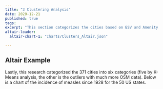 ```yaml
---
title: "3 Clustering Analysis"
date: 2020-12-21
published: true
tags: 
excerpt: "This section categorizes the cities based on ESV and Amenity Value."
altair-loader:
  altair-chart-1: "charts/Clusters_Altair.json"

---
```



## Altair Example

Lastly, this research categorized the 371 cities into six categories (five by K-Means analysis, the other is the outliers with much more OSM data).
Below is a chart of the incidence of measles since 1928 for the 50 US states.

<div id="altair-chart-1"></div>
